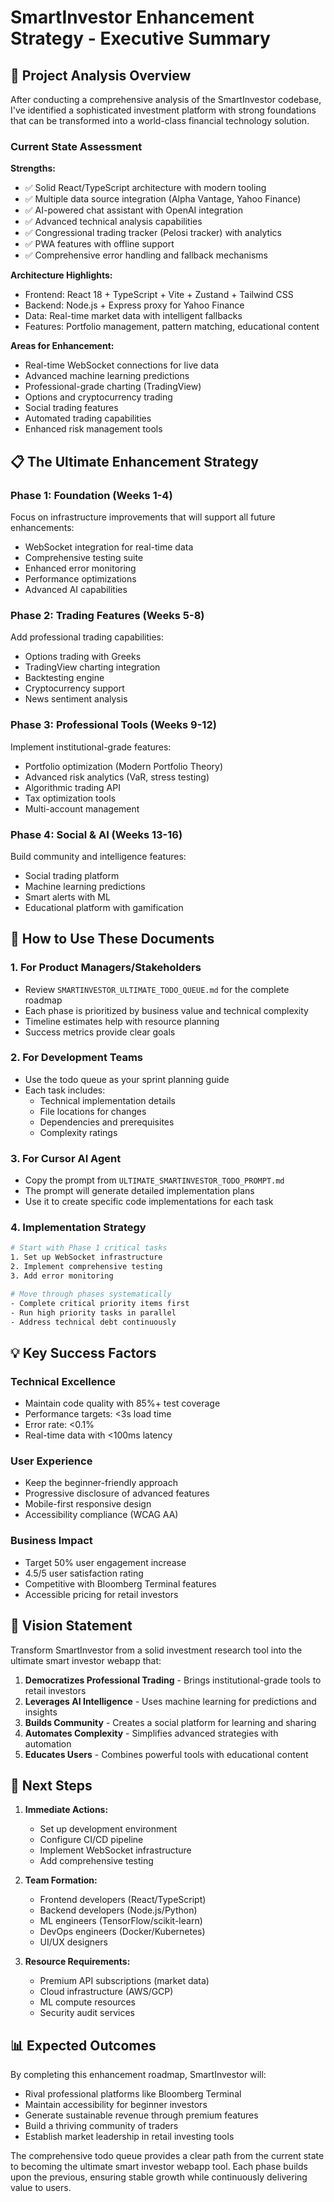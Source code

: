 # SmartInvestor Enhancement Strategy - Executive Summary

## 🎯 Project Analysis Overview

After conducting a comprehensive analysis of the SmartInvestor codebase, I've identified a sophisticated investment platform with strong foundations that can be transformed into a world-class financial technology solution.

### Current State Assessment

**Strengths:**
- ✅ Solid React/TypeScript architecture with modern tooling
- ✅ Multiple data source integration (Alpha Vantage, Yahoo Finance)
- ✅ AI-powered chat assistant with OpenAI integration
- ✅ Advanced technical analysis capabilities
- ✅ Congressional trading tracker (Pelosi tracker) with analytics
- ✅ PWA features with offline support
- ✅ Comprehensive error handling and fallback mechanisms

**Architecture Highlights:**
- Frontend: React 18 + TypeScript + Vite + Zustand + Tailwind CSS
- Backend: Node.js + Express proxy for Yahoo Finance
- Data: Real-time market data with intelligent fallbacks
- Features: Portfolio management, pattern matching, educational content

**Areas for Enhancement:**
- Real-time WebSocket connections for live data
- Advanced machine learning predictions
- Professional-grade charting (TradingView)
- Options and cryptocurrency trading
- Social trading features
- Automated trading capabilities
- Enhanced risk management tools

## 📋 The Ultimate Enhancement Strategy

### Phase 1: Foundation (Weeks 1-4)
Focus on infrastructure improvements that will support all future enhancements:
- WebSocket integration for real-time data
- Comprehensive testing suite
- Enhanced error monitoring
- Performance optimizations
- Advanced AI capabilities

### Phase 2: Trading Features (Weeks 5-8)
Add professional trading capabilities:
- Options trading with Greeks
- TradingView charting integration
- Backtesting engine
- Cryptocurrency support
- News sentiment analysis

### Phase 3: Professional Tools (Weeks 9-12)
Implement institutional-grade features:
- Portfolio optimization (Modern Portfolio Theory)
- Advanced risk analytics (VaR, stress testing)
- Algorithmic trading API
- Tax optimization tools
- Multi-account management

### Phase 4: Social & AI (Weeks 13-16)
Build community and intelligence features:
- Social trading platform
- Machine learning predictions
- Smart alerts with ML
- Educational platform with gamification

## 🚀 How to Use These Documents

### 1. **For Product Managers/Stakeholders**
- Review `SMARTINVESTOR_ULTIMATE_TODO_QUEUE.md` for the complete roadmap
- Each phase is prioritized by business value and technical complexity
- Timeline estimates help with resource planning
- Success metrics provide clear goals

### 2. **For Development Teams**
- Use the todo queue as your sprint planning guide
- Each task includes:
  - Technical implementation details
  - File locations for changes
  - Dependencies and prerequisites
  - Complexity ratings

### 3. **For Cursor AI Agent**
- Copy the prompt from `ULTIMATE_SMARTINVESTOR_TODO_PROMPT.md`
- The prompt will generate detailed implementation plans
- Use it to create specific code implementations for each task

### 4. **Implementation Strategy**
```bash
# Start with Phase 1 critical tasks
1. Set up WebSocket infrastructure
2. Implement comprehensive testing
3. Add error monitoring

# Move through phases systematically
- Complete critical priority items first
- Run high priority tasks in parallel
- Address technical debt continuously
```

## 💡 Key Success Factors

### Technical Excellence
- Maintain code quality with 85%+ test coverage
- Performance targets: <3s load time
- Error rate: <0.1%
- Real-time data with <100ms latency

### User Experience
- Keep the beginner-friendly approach
- Progressive disclosure of advanced features
- Mobile-first responsive design
- Accessibility compliance (WCAG AA)

### Business Impact
- Target 50% user engagement increase
- 4.5/5 user satisfaction rating
- Competitive with Bloomberg Terminal features
- Accessible pricing for retail investors

## 🎨 Vision Statement

Transform SmartInvestor from a solid investment research tool into the ultimate smart investor webapp that:

1. **Democratizes Professional Trading** - Brings institutional-grade tools to retail investors
2. **Leverages AI Intelligence** - Uses machine learning for predictions and insights
3. **Builds Community** - Creates a social platform for learning and sharing
4. **Automates Complexity** - Simplifies advanced strategies with automation
5. **Educates Users** - Combines powerful tools with educational content

## 🔧 Next Steps

1. **Immediate Actions:**
   - Set up development environment
   - Configure CI/CD pipeline
   - Implement WebSocket infrastructure
   - Add comprehensive testing

2. **Team Formation:**
   - Frontend developers (React/TypeScript)
   - Backend developers (Node.js/Python)
   - ML engineers (TensorFlow/scikit-learn)
   - DevOps engineers (Docker/Kubernetes)
   - UI/UX designers

3. **Resource Requirements:**
   - Premium API subscriptions (market data)
   - Cloud infrastructure (AWS/GCP)
   - ML compute resources
   - Security audit services

## 📊 Expected Outcomes

By completing this enhancement roadmap, SmartInvestor will:
- Rival professional platforms like Bloomberg Terminal
- Maintain accessibility for beginner investors
- Generate sustainable revenue through premium features
- Build a thriving community of traders
- Establish market leadership in retail investing tools

The comprehensive todo queue provides a clear path from the current state to becoming the ultimate smart investor webapp tool. Each phase builds upon the previous, ensuring stable growth while continuously delivering value to users.